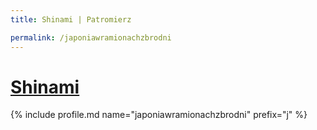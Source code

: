```yaml
---
title: Shinami | Patromierz

permalink: /japoniawramionachzbrodni
---
```


# [Shinami](https://patronite.pl/japoniawramionachzbrodni)

{% include profile.md name="japoniawramionachzbrodni" prefix="j" %}
